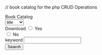 // book catalog for the php CRUD Operations

<!DOCTYPE html>
<html lang="en">
<head>
<title> Book Catalog </title>
</head>
<body>

<form action="process.php" method="post">
<label for="searchType"> Book Catalog </label> <br>
<select id="searchType"> 
<option value="title">title </option>
<option value="autho">author </option>
</select>
<br>
<label for="download">Download </label>
<input type="radio" value="1" name="download"> Yes <br>
<input type="radio" value="0" name="download"> No
<br>
<label for="keyword">keyword </label>
<input type="text" required name="keyword" id="keyword">
<br>

<input type="submit" value="Search" >

</form>


